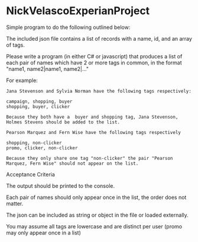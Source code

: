 # NickVelascoExperianProject
Simple program to do the following outlined below:


The included json file contains a list of records with a name, id, and an array of tags.

Please write a program (in either C# or javascript) that produces a list of each pair of names which have 2 or more tags in common, in the format "name1, name2|name1, name2|..."

For example:

	Jana Stevenson and Sylvia Norman have the following tags respectively:

	campaign, shopping, buyer
	shopping, buyer, clicker
	      
	Because they both have a  buyer and shopping tag, Jana Stevenson, Holmes Stevens should be added to the list.

	Pearson Marquez and Fern Wise have the following tags respectively

	shopping, non-clicker
	promo, clicker, non-clicker

	Because they only share one tag "non-clicker" the pair "Pearson Marquez, Fern Wise" should not appear on the list.


Acceptance Criteria
 
 The output should be printed to the console.

 Each pair of names should only appear once in the list, the order does not matter.
 
 The json can be included as string or object in the file or loaded externally.

 You may assume all tags are lowercase and are distinct per user (promo may only appear once in a list)
 
 

